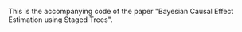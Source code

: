 This is the accompanying code of the paper "Bayesian Causal Effect Estimation using Staged Trees". 
